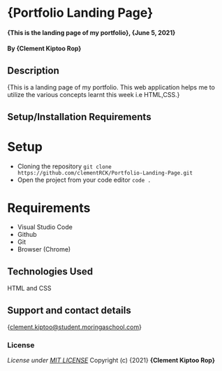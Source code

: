# {Portfolio Landing Page}
#### {This is the landing page of my portfolio}, {June 5, 2021}
#### By **{Clement Kiptoo Rop}**
## Description
{This is a landing page of my portfolio. This web application helps me to utilize the various concepts learnt this week i.e HTML,CSS.}
## Setup/Installation Requirements
# Setup
* Cloning the repository
 ```git clone https://github.com/clementRCK/Portfolio-Landing-Page.git```
* Open the project from your code editor
```code . ```
# Requirements 
* Visual Studio Code
* Github
* Git
* Browser (Chrome)
## Technologies Used
HTML and CSS
## Support and contact details
{clement.kiptoo@student.moringaschool.com}
### License
*License under [MIT LICENSE](LICENSE.md)*
Copyright (c) {2021} **{Clement Kiptoo Rop}**